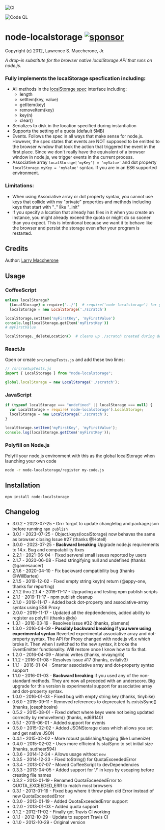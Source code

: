![CI](https://github.com/lmaccherone/node-localstorage/actions/workflows/master-checks.yml/badge.svg)

![Code QL](https://github.com/lmaccherone/node-localstorage/actions/workflows/codeql-analysis.yml/badge.svg)

# node-localstorage [![sponsor](https://img.shields.io/static/v1?label=Sponsor&message=%E2%9D%A4&logo=GitHub)](https://github.com/sponsors/lmaccherone) #

Copyright (c) 2012, Lawrence S. Maccherone, Jr.

_A drop-in substitute for the browser native localStorage API that runs on node.js._

### Fully implements the localStorage specfication including: ###

* All methods in the [localStorage spec](http://www.w3.org/TR/webstorage/#storage) 
  interface including:
  * length
  * setItem(key, value)
  * getItem(key)
  * removeItem(key)
  * key(n)
  * clear()  
* Serializes to disk in the location specified during instantiation
* Supports the setting of a quota (default 5MB)
* Events. Follows the spec in all ways that make sense for node.js. 
  However, the spec  states that events are NOT supposed to be emitted to the
  browser window that took the action that triggered the event in the first place.
  Since we don't really have the equivalent of a browser window in node.js, we trigger
  events in the current process.
* Associative array `localStorage['myKey'] = 'myValue'` and dot property `localStorage.myKey = 'myValue'`
  syntax. If you are in an ES6 supported environment. 
  
### Limitations:
* When using Associative array or dot property syntax, you cannot use keys that 
  collide with my "private" properties and methods including keys that start 
  with "_" like "_init"
* If you specify a location that already has files in it when you create an 
  instance, you might already exceed the quota or might do so sooner than you
  expect. This is intentional because we want it to behave like the browser
  and persist the storage even after your program is restarted.

## Credits ##

Author: [Larry Maccherone](http://maccherone.com)

## Usage ##

### CoffeeScript ###

```coffee
unless localStorage?
  {LocalStorage} = require('../')  # require('node-localstorage') for you
  localStorage = new LocalStorage('./scratch')

localStorage.setItem('myFirstKey', 'myFirstValue')
console.log(localStorage.getItem('myFirstKey'))
# myFirstValue

localStorage._deleteLocation()  # cleans up ./scratch created during doctest
```

### ReactJs ###

Open or create `src/setupTests.js` and add these two lines:

``` JavaScript
// /src/setupTests.js
import { LocalStorage } from "node-localstorage";

global.localStorage = new LocalStorage('./scratch');
```

### JavaScript ###

```JavaScript    
if (typeof localStorage === "undefined" || localStorage === null) {
  var LocalStorage = require('node-localstorage').LocalStorage;
  localStorage = new LocalStorage('./scratch');
}

localStorage.setItem('myFirstKey', 'myFirstValue');
console.log(localStorage.getItem('myFirstKey'));
```

### Polyfill on Node.js ###

Polyfil your node.js environment with this as the global localStorage when launching your own code

```sh
node -r node-localstorage/register my-code.js
```

## Installation ##

`npm install node-localstorage`

## Changelog ##

* 3.0.2 - 2023-07-25 - Grrr forgot to update changlelog and package.json before running `npm publish`
* 3.0.1 - 2023-07-25 - Object.keys(localStorage) now behaves the same as browser closing Issue #27 (thanks @Hotell)
* 3.0.0 - 2023-07-25 - **Backward breaking** Upgrade node.js requirements to 14.x. Bug and compatability fixes
* 2.2.1 - 2021-06-04 - Fixed serveral small issues reported by users
* 2.1.7 - 2020-06-08 - Fixed stringifying null and undefined (thanks @gamesaucer)
* 2.1.6 - 2020-04-10 - Fix backward compatibility bug (thanks @WillBartee)
* 2.1.5 - 2019-12-02 - Fixed empty string key(n) return (@appy-one, thanks for reporting)
* 2.1.2 thru 2.1.4 - 2019-11-17 - Upgrading and testing npm publish scripts
* 2.1.1 - 2019-11-17 - npm publish cleanup
* 2.1.0 - 2019-11-17 - Added back dot-property and associative-array syntax using ES6 Proxy
* 2.0.0 - 2019-11-17 - Updated all the depdendencies, added ability to register as polyfill (thanks @dy)
* 1.3.1 - 2018-03-19 - Resolves issue #32 (thanks, plamens)
* 1.3.0 - 2016-04-09 - **Possibly backward breaking if you were using experimental syntax** Reverted experimental
  associative array and dot-property syntax. The API for Proxy changed with node.js v6.x which broke it. Then when
  I switched to the new syntax, it broke the EventEmitter functionality. Will restore once I know how to fix that.
* 1.2.0 - 2016-04-09 - Atomic writes (thanks, mvayngrib)
* 1.1.2 - 2016-01-08 - Resolves issue #17 (thanks, evilaliv3)
* 1.1.1 - 2016-01-04 - Smarter associative array and dot-property syntax support
* 1.1.0 - 2016-01-03 - **Backward breaking** if you used any of the non-standard methods. They are now all preceded with
  an underscore. Big upgrade for this version is experimental support for associative array and dot-property syntax.
* 1.0.0 - 2016-01-03 - Fixed bug with empty string key (thanks, tinybike)
* 0.6.0 - 2015-09-11 - Removed references to deprecated fs.existsSync() (thanks, josephbosire)
* 0.5.2 - 2015-08-01 - Fixed defect where keys were not being updated correctly by removeItem() (thanks, ed69140)
* 0.5.1 - 2015-06-01 - Added support for events
* 0.5.0 - 2015-02-02 - Added JSONStorage class which allows you set and get native JSON
* 0.4.1 - 2015-02-02 - More robust publishing/tagging (like Lumenize)
* 0.4.0 - 2015-02-02 - Uses more efficient fs.statSync to set initial size (thanks, sudheer594)
* 0.3.6 - 2014-12-24 - Allows usage without `new`
* 0.3.5 - 2014-12-23 - Fixed toString() for QuotaExceededError
* 0.3.4 - 2013-07-07 - Moved CoffeeScript to devDependencies
* 0.3.3 - 2013-04-05 - Added support for '/' in keys by escaping before creating file names
* 0.3.2 - 2013-01-19 - Renamed QuotaExceededError to QUOTA_EXCEEDED_ERR to match most browsers
* 0.3.1 - 2013-01-19 - Fixed bug where it threw plain old Error instead of new QuotaExceededError
* 0.3.0 - 2013-01-19 - Added QuotaExceededError support
* 0.2.0 - 2013-01-03 - Added quota support
* 0.1.2 - 2012-11-02 - Finally got Travis CI working
* 0.1.1 - 2012-10-29 - Update to support Travis CI
* 0.1.0 - 2012-10-29 - Original version
